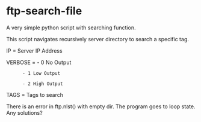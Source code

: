 # ftp-search-file
A very simple python script with searching function.

This script navigates recursively server directory to search a specific tag.

IP = Server IP Address

VERBOSE = - 0 No Output

          - 1 Low Output
          
          - 2 High Output
          
TAGS = Tags to search

There is an error in ftp.nlst() with empty dir. The program goes to loop state. Any solutions?
